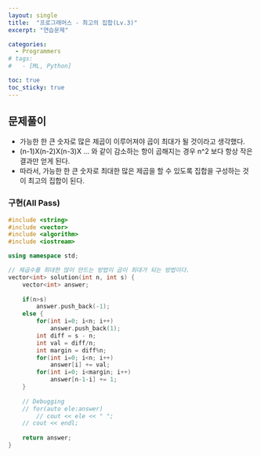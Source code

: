 ```yaml
---
layout: single
title:  "프로그래머스 - 최고의 집합(Lv.3)"
excerpt: "연습문제"

categories:
  - Programmers
# tags:
#   - [ML, Python]

toc: true
toc_sticky: true
---
```


## 문제풀이
- 가능한 한 큰 숫자로 많은 제곱이 이루어져야 곱이 최대가 될 것이라고 생각했다.
- (n-1)X(n-2)X(n-3)X ... 와 같이 감소하는 항이 곱해지는 경우 n^2 보다 항상 작은 결과만 얻게 된다.
- 따라서, 가능한 한 큰 숫자로 최대한 많은 제곱을 할 수 있도록 집합을 구성하는 것이 최고의 집합이 된다.

### 구현(All Pass)
```c++
#include <string>
#include <vector>
#include <algorithm>
#include <iostream>

using namespace std;

// 제곱수를 최대한 많이 만드는 방법이 곱이 최대가 되는 방법이다.
vector<int> solution(int n, int s) {
    vector<int> answer;
    
    if(n>s) 
        answer.push_back(-1);
    else {
        for(int i=0; i<n; i++)
            answer.push_back(1);
        int diff = s - n;
        int val = diff/n;
        int margin = diff%n;
        for(int i=0; i<n; i++)
            answer[i] += val;
        for(int i=0; i<margin; i++)
            answer[n-1-i] += 1;
    }
    
    // Debugging
    // for(auto ele:answer)
        // cout << ele << " ";
    // cout << endl;
    
    return answer;
}

```
